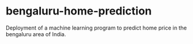 # bengaluru-home-prediction
Deployment of a  machine learning program to predict home price in the bengaluru area of India.
